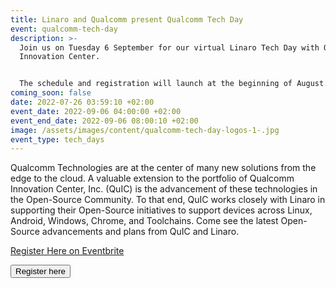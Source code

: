 ```yaml
---
title: Linaro and Qualcomm present Qualcomm Tech Day
event: qualcomm-tech-day
description: >-
  Join us on Tuesday 6 September for our virtual Linaro Tech Day with Qualcomm
  Innovation Center. 


  The schedule and registration will launch at the beginning of August.
coming_soon: false
date: 2022-07-26 03:59:10 +02:00
event_date: 2022-09-06 04:00:00 +02:00
event_end_date: 2022-09-06 08:00:10 +02:00
image: /assets/images/content/qualcomm-tech-day-logos-1-.jpg
event_type: tech_days
---
```

Qualcomm Technologies are at the center of many new solutions from the edge to the cloud. A valuable extension to the portfolio of Qualcomm Innovation Center, Inc. (QuIC) is the advancement of these technologies in the Open-Source Community. To that end, QuIC works closely with Linaro in supporting their Open-Source initiatives to support devices across Linux, Android, Windows, Chrome, and Toolchains. Come see the latest Open-Source advancements and plans from QuIC and Linaro.

<!-- Noscript content for added SEO -->

<noscript><a href="https://www.eventbrite.co.uk/e/qualcomm-tech-day-tickets-388046376157" rel="noopener noreferrer" target="_blank">Register Here on Eventbrite</a></noscript>

<!-- You can customise this button any way you like -->

<button id="eventbrite-widget-modal-trigger-388046376157" type="button">Register here</button>

<script src="https://www.eventbrite.co.uk/static/widgets/eb_widgets.js"></script>

<script type="text/javascript">
    var exampleCallback = function() {
        console.log('Order complete!');
    };

    window.EBWidgets.createWidget({
        widgetType: 'checkout',
        eventId: '388046376157',
        modal: true,
        modalTriggerElementId: 'eventbrite-widget-modal-trigger-388046376157',
        onOrderComplete: exampleCallback
    });
</script>